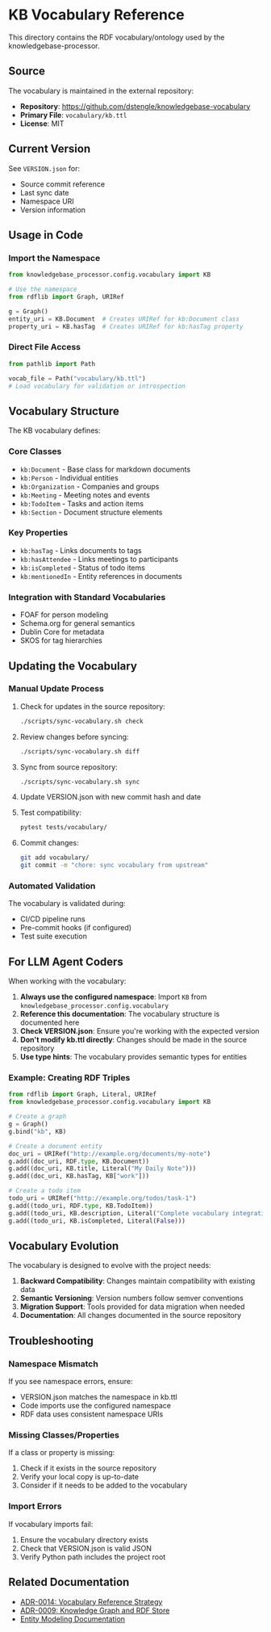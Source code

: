 # KB Vocabulary Reference

This directory contains the RDF vocabulary/ontology used by the knowledgebase-processor.

## Source

The vocabulary is maintained in the external repository:
- **Repository**: https://github.com/dstengle/knowledgebase-vocabulary
- **Primary File**: `vocabulary/kb.ttl`  
- **License**: MIT

## Current Version

See `VERSION.json` for:
- Source commit reference
- Last sync date
- Namespace URI
- Version information

## Usage in Code

### Import the Namespace

```python
from knowledgebase_processor.config.vocabulary import KB

# Use the namespace
from rdflib import Graph, URIRef

g = Graph()
entity_uri = KB.Document  # Creates URIRef for kb:Document class
property_uri = KB.hasTag  # Creates URIRef for kb:hasTag property
```

### Direct File Access

```python
from pathlib import Path

vocab_file = Path("vocabulary/kb.ttl")
# Load vocabulary for validation or introspection
```

## Vocabulary Structure

The KB vocabulary defines:

### Core Classes
- `kb:Document` - Base class for markdown documents
- `kb:Person` - Individual entities
- `kb:Organization` - Companies and groups
- `kb:Meeting` - Meeting notes and events
- `kb:TodoItem` - Tasks and action items
- `kb:Section` - Document structure elements

### Key Properties
- `kb:hasTag` - Links documents to tags
- `kb:hasAttendee` - Links meetings to participants
- `kb:isCompleted` - Status of todo items
- `kb:mentionedIn` - Entity references in documents

### Integration with Standard Vocabularies
- FOAF for person modeling
- Schema.org for general semantics
- Dublin Core for metadata
- SKOS for tag hierarchies

## Updating the Vocabulary

### Manual Update Process

1. Check for updates in the source repository:
   ```bash
   ./scripts/sync-vocabulary.sh check
   ```

2. Review changes before syncing:
   ```bash
   ./scripts/sync-vocabulary.sh diff
   ```

3. Sync from source repository:
   ```bash
   ./scripts/sync-vocabulary.sh sync
   ```

4. Update VERSION.json with new commit hash and date

5. Test compatibility:
   ```bash
   pytest tests/vocabulary/
   ```

6. Commit changes:
   ```bash
   git add vocabulary/
   git commit -m "chore: sync vocabulary from upstream"
   ```

### Automated Validation

The vocabulary is validated during:
- CI/CD pipeline runs
- Pre-commit hooks (if configured)
- Test suite execution

## For LLM Agent Coders

When working with the vocabulary:

1. **Always use the configured namespace**: Import `KB` from `knowledgebase_processor.config.vocabulary`
2. **Reference this documentation**: The vocabulary structure is documented here
3. **Check VERSION.json**: Ensure you're working with the expected version
4. **Don't modify kb.ttl directly**: Changes should be made in the source repository
5. **Use type hints**: The vocabulary provides semantic types for entities

### Example: Creating RDF Triples

```python
from rdflib import Graph, Literal, URIRef
from knowledgebase_processor.config.vocabulary import KB

# Create a graph
g = Graph()
g.bind("kb", KB)

# Create a document entity
doc_uri = URIRef("http://example.org/documents/my-note")
g.add((doc_uri, RDF.type, KB.Document))
g.add((doc_uri, KB.title, Literal("My Daily Note")))
g.add((doc_uri, KB.hasTag, KB["work"]))

# Create a todo item
todo_uri = URIRef("http://example.org/todos/task-1")
g.add((todo_uri, RDF.type, KB.TodoItem))
g.add((todo_uri, KB.description, Literal("Complete vocabulary integration")))
g.add((todo_uri, KB.isCompleted, Literal(False)))
```

## Vocabulary Evolution

The vocabulary is designed to evolve with the project needs:

1. **Backward Compatibility**: Changes maintain compatibility with existing data
2. **Semantic Versioning**: Version numbers follow semver conventions
3. **Migration Support**: Tools provided for data migration when needed
4. **Documentation**: All changes documented in the source repository

## Troubleshooting

### Namespace Mismatch
If you see namespace errors, ensure:
- VERSION.json matches the namespace in kb.ttl
- Code imports use the configured namespace
- RDF data uses consistent namespace URIs

### Missing Classes/Properties
If a class or property is missing:
1. Check if it exists in the source repository
2. Verify your local copy is up-to-date
3. Consider if it needs to be added to the vocabulary

### Import Errors
If vocabulary imports fail:
1. Ensure the vocabulary directory exists
2. Check that VERSION.json is valid JSON
3. Verify Python path includes the project root

## Related Documentation

- [ADR-0014: Vocabulary Reference Strategy](../architecture/decisions/0014-vocabulary-reference-strategy.md)
- [ADR-0009: Knowledge Graph and RDF Store](../architecture/decisions/0009-knowledge-graph-rdf-store.md)
- [Entity Modeling Documentation](../architecture/decisions/0012-entity-modeling-with-wiki-based-architecture.md)